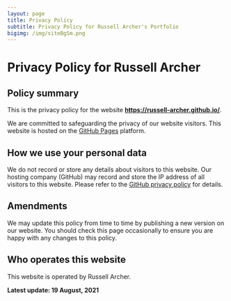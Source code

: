 ```yaml
---
layout: page
title: Privacy Policy
subtitle: Privacy Policy for Russell Archer's Portfolio
bigimg: /img/siteBgSm.png
---
```


# Privacy Policy for Russell Archer
## Policy summary

This is the privacy policy for the website <strong>https://russell-archer.github.io/</strong>.

We are committed to safeguarding the privacy of our website visitors.
This website is hosted on the <a href='https://pages.github.com/'>GitHub Pages</a> platform. 

## How we use your personal data

We do not record or store any details about visitors to this website. Our hosting company (GitHub) may record and store the IP address of all visitors to this website. Please refer to the <a href='https://docs.github.com/en/github/site-policy/github-privacy-statement'>GitHub privacy policy</a> for details.

## Amendments

We may update this policy from time to time by publishing a new version on our website. You should check this page occasionally to ensure you are happy with any changes to this policy.

## Who operates this website

This website is operated by Russell Archer.

**Latest update: 19 August, 2021**




















